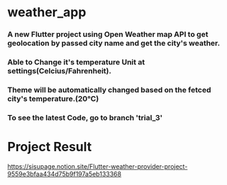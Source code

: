 # weather_app
### A new Flutter project using Open Weather map API to get geolocation by passed city name and get the city's weather.

### Able to Change it's temperature Unit at settings(Celcius/Fahrenheit).

### Theme will be automatically changed based on the fetced city's temperature.(20℃)

### To see the latest Code, go to branch 'trial_3'

# Project Result
https://sisupage.notion.site/Flutter-weather-provider-project-9559e3bfaa434d75b9f197a5eb133368
